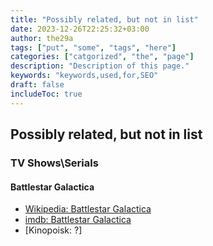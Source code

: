 ```yaml
---
title: "Possibly related, but not in list"
date: 2023-12-26T22:25:32+03:00
author: the29a
tags: ["put", "some", "tags", "here"]
categories: ["catgorized", "the", "page"]
description: "Description of this page."
keywords: "keywords,used,for,SEO"
draft: false
includeToc: true
---
```


## Possibly related, but not in list
### TV Shows\Serials
#### Battlestar Galactica
- [Wikipedia: Battlestar Galactica](https://en.wikipedia.org/wiki/Battlestar_Galactica)
- [imdb: Battlestar Galactica](https://www.imdb.com/title/tt0407362/)
- [Kinopoisk: ?]

